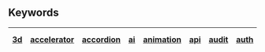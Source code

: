 ## Keywords

| [3d](#-3d) | [accelerator](#-accelerator) | [accordion](#-accordion) | [ai](#-ai) | [animation](#-animation) | [api](#-api) | [audit](#-audit) | [auth](#-auth) | [avatar](#-avatar) | [awesome](#-awesome) | [backend](#-backend) | [background](#-background) | [blog](#-blog) | [boilerplate](#-boilerplate) | [bot](#-bot) | [builder](#-builder) | [certification](#-certification) | [chart](#-chart) | [checker](#-checker) | [chrome](#-chrome) | [cli](#-cli) | [colors](#-colors) | [component](#-component) | [compress](#-compress) | [converter](#-converter) | [database](#-database) | [date](#-date) | [devops](#-devops) | [discord](#-discord) | [docs](#-docs) | [download](#-download) | [editor](#-editor) | [email](#-email) | [emoji](#-emoji) | [fonts](#-fonts) | [formatter](#-formatter) | [freelance](#-freelance) | [frontend](#-frontend) | [generator](#-generator) | [hosting](#-hosting) | [http](#-http) | [icons](#-icons) | [illustration](#-illustration) | [image](#-image) | [javascript](#-javascript) | [job](#-job) | [layout](#-layout) | [lazyloading](#-lazyloading) | [loader-spinner](#-loader-spinner) | [logo](#-logo) | [modal](#-modal) | [music-sound](#-music-sound) | [nocode](#-nocode) | [pdf](#-pdf) | [plateform](#-plateform) | [playground](#-playground) | [qwery](#-qwery) | [react](#-react) | [roadmap](#-roadmap) | [router](#-router) | [scroll](#-scroll) | [searchengine](#-searchengine) | [security](#-security) | [sidebar](#-sidebar) | [slider](#-slider) | [stat](#-stat) | [state-manager](#-state-manager) | [table](#-table) | [tag](#-tag) | [task](#-task) | [template](#-template) | [test](#-test) | [timer](#-timer) | [torrent](#-torrent) | [training](#-training) | [tutorial](#-tutorial) | [validator](#-validator) | [video](#-video) | [vps](#-vps) | [vscode](#-vscode) | [youtube](#-youtube) |
| :--------- | :--------------------------- | :----------------------- | :--------- | :----------------------- | :----------- | :--------------- | :------------- | :----------------- | :------------------- | :------------------- | :------------------------- | :------------- | :--------------------------- | :----------- | :------------------- | :------------------------------- | :--------------- | :------------------- | :----------------- | :----------- | :----------------- | :----------------------- | :--------------------- | :----------------------- | :--------------------- | :------------- | :----------------- | :------------------- | :------------- | :--------------------- | :----------------- | :--------------- | :--------------- | :--------------- | :----------------------- | :----------------------- | :--------------------- | :----------------------- | :------------------- | :------------- | :--------------- | :----------------------------- | :--------------- | :------------------------- | :----------- | :----------------- | :--------------------------- | :--------------------------------- | :------------- | :--------------- | :--------------------------- | :----------------- | :----------- | :----------------------- | :------------------------- | :--------------- | :--------------- | :------------------- | :----------------- | :----------------- | :----------------------------- | :--------------------- | :------------------- | :----------------- | :------------- | :------------------------------- | :--------------- | :----------- | :------------- | :--------------------- | :------------- | :--------------- | :------------------- | :--------------------- | :--------------------- | :----------------------- | :--------------- | :----------- | :----------------- | :------------------- |
